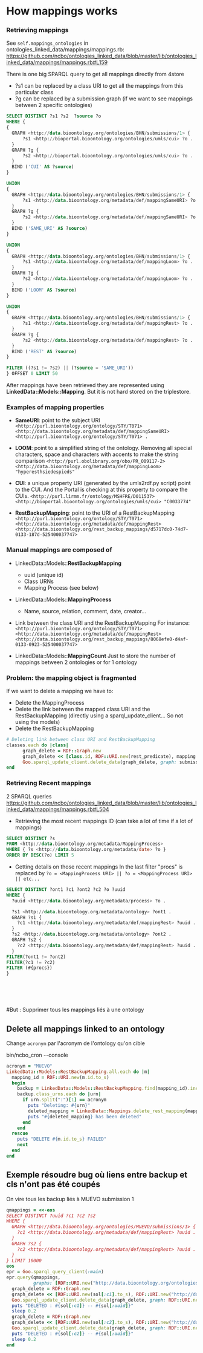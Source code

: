
# How mappings works

### Retrieving mappings

See `self.mappings_ontologies` in ontologies_linked_data/mappings/mappings.rb:
https://github.com/ncbo/ontologies_linked_data/blob/master/lib/ontologies_linked_data/mappings/mappings.rb#L159

There is one big SPARQL query to get all mappings directly from 4store

* ?s1 can be replaced by a class URI to get all the mappings from this particular class
* ?g can be replaced by a submission graph (if we want to see mappings between 2 specific ontologies) 

```sql
SELECT DISTINCT ?s1 ?s2  ?source ?o
WHERE {
{
  GRAPH <http://data.bioontology.org/ontologies/BHN/submissions/1> {
      ?s1 <http://bioportal.bioontology.org/ontologies/umls/cui> ?o .
  }
  GRAPH ?g {
      ?s2 <http://bioportal.bioontology.org/ontologies/umls/cui> ?o .
  }
  BIND ('CUI' AS ?source)
}

UNION
{
  GRAPH <http://data.bioontology.org/ontologies/BHN/submissions/1> {
      ?s1 <http://data.bioontology.org/metadata/def/mappingSameURI> ?o .
  }
  GRAPH ?g {
      ?s2 <http://data.bioontology.org/metadata/def/mappingSameURI> ?o .
  }
  BIND ('SAME_URI' AS ?source)
}

UNION
{
  GRAPH <http://data.bioontology.org/ontologies/BHN/submissions/1> {
      ?s1 <http://data.bioontology.org/metadata/def/mappingLoom> ?o .
  }
  GRAPH ?g {
      ?s2 <http://data.bioontology.org/metadata/def/mappingLoom> ?o .
  }
  BIND ('LOOM' AS ?source)
}

UNION
{
  GRAPH <http://data.bioontology.org/ontologies/BHN/submissions/1> {
      ?s1 <http://data.bioontology.org/metadata/def/mappingRest> ?o .
  }
  GRAPH ?g {
      ?s2 <http://data.bioontology.org/metadata/def/mappingRest> ?o .
  }
  BIND ('REST' AS ?source)
}

FILTER ((?s1 != ?s2) || (?source = 'SAME_URI'))
} OFFSET 0 LIMIT 50
```

After mappings have been retrieved they are represented using **LinkedData::Models::Mapping**. But it is not hard stored on the triplestore.

### Examples of mapping properties

* **SameURI**: point to the subject URI
`<http://purl.bioontology.org/ontology/STY/T071> <http://data.bioontology.org/metadata/def/mappingSameURI> <http://purl.bioontology.org/ontology/STY/T071> .`

* **LOOM**: point to a simplified string of the ontology. Removing all special characters, space and characters with accents to make the string comparison
`<http://purl.obolibrary.org/obo/PR_O09117-2> <http://data.bioontology.org/metadata/def/mappingLoom> "hyperesthsiedespieds"`


* **CUI**: a unique property URI (generated by the umls2rdf.py script) point to the CUI. And the Portal is checking at this property to compare the CUIs.
`<http://purl.lirmm.fr/ontology/MSHFRE/D011537> <http://bioportal.bioontology.org/ontologies/umls/cui> "C0033774"`


* **RestBackupMapping**: point to the URI of a RestBackupMapping
`<http://purl.bioontology.org/ontology/STY/T071> <http://data.bioontology.org/metadata/def/mappingRest> <http://data.bioontology.org/rest_backup_mappings/d5717dc0-74d7-0133-187d-525400037747>`


### Manual mappings are composed of

* LinkedData::Models::**RestBackupMapping**
    * uuid (unique id)
    * Class URNs
    * Mapping Process (see below)

* LinkedData::Models::**MappingProcess**
    * Name, source, relation, comment, date, creator...

* Link between the class URI and the RestBackupMapping
For instance: `<http://purl.bioontology.org/ontology/STY/T071> <http://data.bioontology.org/metadata/def/mappingRest> <http://data.bioontology.org/rest_backup_mappings/8068efe0-d4af-0133-0923-525400037747>`


* LinkedData::Models::**MappingCount**
Just to store the number of mappings between 2 ontologies or for 1 ontology



### Problem: the mapping object is fragmented
If we want to delete a mapping we have to:

* Delete the MappingProcess
* Delete the link between the mapped class URI and the RestBackupMapping (directly using a sparql_update_client... So not using the models)
* Delete the RestBackupMapping

```ruby
# Deleting link between class URI and RestBackupMapping
classes.each do |class|
      graph_delete = RDF::Graph.new
      graph_delete << [class.id, RDF::URI.new(rest_predicate), mapping.id]
      Goo.sparql_update_client.delete_data(graph_delete, graph: submission.id)
end
```


### Retrieving Recent mappings

2 SPARQL queries
https://github.com/ncbo/ontologies_linked_data/blob/master/lib/ontologies_linked_data/mappings/mappings.rb#L504

* Retrieving the most recent mappings ID (can take a lot of time if a lot of mappings)

```sql
SELECT DISTINCT ?s
FROM <http://data.bioontology.org/metadata/MappingProcess>
WHERE { ?s <http://data.bioontology.org/metadata/date> ?o }
ORDER BY DESC(?o) LIMIT 5
```

* Getting details on those recent mappings
In the last filter "procs" is replaced by `?o = <MappingProcess URI> || ?o = <MappingProcess URI> || etc...`

```sql
SELECT DISTINCT ?ont1 ?c1 ?ont2 ?c2 ?o ?uuid
WHERE {
  ?uuid <http://data.bioontology.org/metadata/process> ?o .

  ?s1 <http://data.bioontology.org/metadata/ontology> ?ont1 .
  GRAPH ?s1 {
    ?c1 <http://data.bioontology.org/metadata/def/mappingRest> ?uuid .
  }
  ?s2 <http://data.bioontology.org/metadata/ontology> ?ont2 .
  GRAPH ?s2 {
    ?c2 <http://data.bioontology.org/metadata/def/mappingRest> ?uuid .
  }
FILTER(?ont1 != ?ont2)
FILTER(?c1 != ?c2)
FILTER (#{procs})
}
```




<br>
<br>
<br>

#But : Supprimer tous les mappings liés à une ontology

## Delete all mappings linked to an ontology

Change `acronym` par l'acronym de l'ontology qu'on cible

bin/ncbo_cron --console

```ruby
acronym = "MUEVO"
LinkedData::Models::RestBackupMapping.all.each do |m|
  mapping_id = RDF::URI.new(m.id.to_s)
  begin
    backup = LinkedData::Models::RestBackupMapping.find(mapping_id).include(:class_urns).first
    backup.class_urns.each do |urn|
      if urn.split(":")[1] == acronym
        puts "Deleting: #{urn}"
        deleted_mapping = LinkedData::Mappings.delete_rest_mapping(mapping_id)
        puts "#{deleted_mapping} has been deleted"
      end
    end
  rescue
    puts "DELETE #{m.id.to_s} FAILED"
    next
  end
end
```


## Exemple résoudre bug où liens entre backup et cls n'ont pas été coupés

On vire tous les backup liés à MUEVO submission 1

```ruby
qmappings = <<-eos
SELECT DISTINCT ?uuid ?c1 ?c2 ?s2
WHERE {
  GRAPH <http://data.bioontology.org/ontologies/MUEVO/submissions/1> {
    ?c1 <http://data.bioontology.org/metadata/def/mappingRest> ?uuid .
  }
  GRAPH ?s2 {
    ?c2 <http://data.bioontology.org/metadata/def/mappingRest> ?uuid .
  }
} LIMIT 10000
eos
epr = Goo.sparql_query_client(:main)
epr.query(qmappings,
          graphs: [RDF::URI.new("http://data.bioontology.org/ontologies/MUEVO/submissions/1")]).each do |sol|
  graph_delete = RDF::Graph.new
  graph_delete << [RDF::URI.new(sol[:c1].to_s), RDF::URI.new("http://data.bioontology.org/metadata/def/mappingRest"), RDF::URI.new(sol[:uuid].to_s)]
  Goo.sparql_update_client.delete_data(graph_delete, graph: RDF::URI.new("http://data.bioontology.org/ontologies/MUEVO/submissions/1"))
  puts "DELETED : #{sol[:c1]} -- #{sol[:uuid]}"
  sleep 0.2
  graph_delete = RDF::Graph.new
  graph_delete << [RDF::URI.new(sol[:c2].to_s), RDF::URI.new("http://data.bioontology.org/metadata/def/mappingRest"), RDF::URI.new(sol[:uuid].to_s)]
  Goo.sparql_update_client.delete_data(graph_delete, graph: RDF::URI.new(sol[:s2].to_s))
  puts "DELETED : #{sol[:c2]} -- #{sol[:uuid]}"
  sleep 0.2
end
```